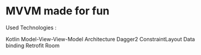 # MVVM made for fun

Used Technologies :

Kotlin
Model-View-View-Model Architecture 
Dagger2
ConstraintLayout
Data binding
Retrofit
Room 
